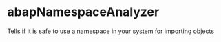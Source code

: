 # abapNamespaceAnalyzer
Tells if it is safe to use a namespace in your system for importing objects
